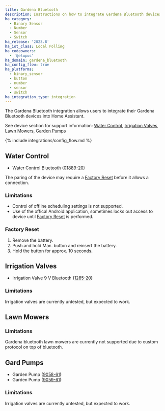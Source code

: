 ```yaml
---
title: Gardena Bluetooth
description: Instructions on how to integrate Gardena Bluetooth devices within Home Assistant.
ha_category:
  - Binary Sensor
  - Number
  - Sensor
  - Switch
ha_release: '2023.8'
ha_iot_class: Local Polling
ha_codeowners:
  - '@elupus'
ha_domain: gardena_bluetooth
ha_config_flow: true
ha_platforms:
  - binary_sensor
  - button
  - number
  - sensor
  - switch
ha_integration_type: integration
---
```


The Gardena Bluetooth integration allows users to integrate their Gardena Bluetooth devices into Home Assistant.

See device section for support information: [Water Control](#water-control), [Irrigation Valves](#irrigation-valves), [Lawn Mowers](#lawn-mowers), [Garden Pumps](#gard-pumps)

{% include integrations/config_flow.md %}

## Water Control

- Water Control Bluetooth ([01889-20](https://www.gardena.com/int/products/watering/water-controls/water-control-bluetooth))

The paring of the device may require a [Factory Reset](#factory-reset) before it allows a connection.

### Limitations

- Control of offline scheduling settings is not supported.
- Use of the offical Android application, sometimes locks out access to device until [Factory Reset](#factory-reset) is performed.

### Factory Reset

1. Remove the battery.
2. Push and hold Man. button and reinsert the battery.
3. Hold the button for approx. 10 seconds.

## Irrigation Valves

- Irrigation Valve 9 V Bluetooth ([1285-20](https://www.gardena.com/int/products/watering/sprinklersystem/irrigation-valve-9-v-bluetooth/970480401/))

### Limitations

Irrigation valves are currently untested, but expected to work.

## Lawn Mowers

### Limitations

Gardena bluetooth lawn mowers are currently not supported due to custom protocol on top of bluetooth.

## Gard Pumps

- Garden Pump ([9058-61](https://www.gardena.com/de/produkte/bewasserung/pumpen/gartenpumpe-6300-silentcomfort/970645401/))
- Garden Pump ([9059-61](https://www.gardena.com/de/produkte/bewasserung/pumpen/gartenpumpe-6500-silentcomfort/970645601/))

### Limitations

Irrigation valves are currently untested, but expected to work.